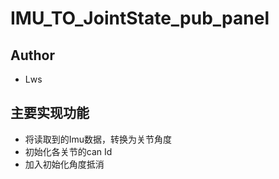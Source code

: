 # IMU_TO_JointState_pub_panel

## Author
* Lws

## 主要实现功能
* 将读取到的Imu数据，转换为关节角度
* 初始化各关节的can Id
* 加入初始化角度抵消